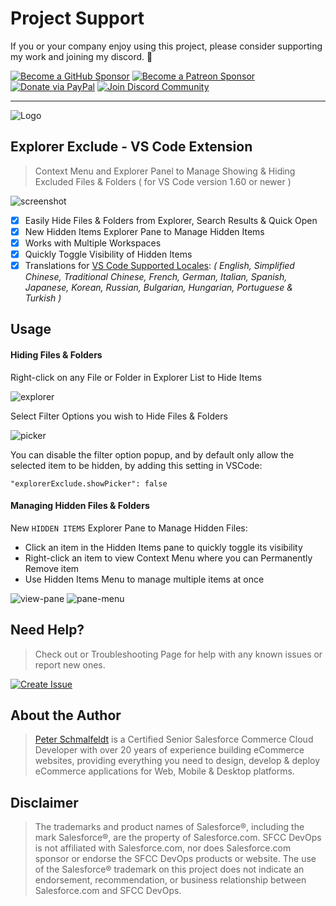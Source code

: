 Project Support
===

If you or your company enjoy using this project, please consider supporting my work and joining my discord. 💖

[![Become a GitHub Sponsor](https://img.shields.io/badge/Sponsor-171515.svg?logo=github&logoColor=white&style=for-the-badge "Become a GitHub Sponsor")](https://github.com/sponsors/manifestinteractive)
[![Become a Patreon Sponsor](https://img.shields.io/badge/Sponsor-FF424D.svg?logo=patreon&logoColor=white&style=for-the-badge "Become a Patreon Sponsor")](https://patreon.com/peter_schmalfeldt)
[![Donate via PayPal](https://img.shields.io/badge/Donate-169BD7.svg?logo=paypal&logoColor=white&style=for-the-badge "Donate via PayPal")](https://www.paypal.me/manifestinteractive)
[![Join Discord Community](https://img.shields.io/badge/Community-5865F2.svg?logo=discord&logoColor=white&style=for-the-badge "Join Discord Community")](https://discord.gg/StrwxWqh5Y)

------

![Logo](https://sfccdevops.s3.amazonaws.com/logo-128.png "Logo")

Explorer Exclude - VS Code Extension
---

> Context Menu and Explorer Panel to Manage Showing & Hiding Excluded Files & Folders ( for VS Code version 1.60 or newer )

![screenshot](https://explorer-exclude.s3.amazonaws.com/screenshot.png?v=1.3.0)

- [X] Easily Hide Files & Folders from Explorer, Search Results & Quick Open
- [X] New Hidden Items Explorer Pane to Manage Hidden Items
- [X] Works with Multiple Workspaces
- [X] Quickly Toggle Visibility of Hidden Items
- [X] Translations for [VS Code Supported Locales](https://code.visualstudio.com/docs/getstarted/locales#_available-locales): _( English, Simplified Chinese, Traditional Chinese, French, German, Italian, Spanish, Japanese, Korean, Russian, Bulgarian, Hungarian, Portuguese & Turkish )_

Usage
---

#### Hiding Files & Folders

Right-click on any File or Folder in Explorer List to Hide Items

![explorer](https://explorer-exclude.s3.amazonaws.com/explorer.gif?v=1.3.0)

Select Filter Options you wish to Hide Files & Folders

![picker](https://explorer-exclude.s3.amazonaws.com/picker.gif?v=1.3.0)

You can disable the filter option popup, and by default only allow the selected item to be hidden, by adding this setting in VSCode:

`"explorerExclude.showPicker": false`

#### Managing Hidden Files & Folders

New `HIDDEN ITEMS` Explorer Pane to Manage Hidden Files:

* Click an item in the Hidden Items pane to quickly toggle its visibility
* Right-click an item to view Context Menu where you can Permanently Remove item
* Use Hidden Items Menu to manage multiple items at once

![view-pane](https://explorer-exclude.s3.amazonaws.com/view-pane.gif?v=1.3.0)
![pane-menu](https://explorer-exclude.s3.amazonaws.com/pane-menu.gif?v=1.3.0)

Need Help?
---

> Check out or Troubleshooting Page for help with any known issues or report new ones.

[![Create Issue](https://img.shields.io/badge/Get_Help-Troubleshooting-red.svg?style=for-the-badge&logo=github&logoColor=ffffff&logoWidth=16)](https://github.com/sfccdevops/explorer-exclude-vscode-extension/blob/develop/TROUBLESHOOTING.md)

About the Author
---

> [Peter Schmalfeldt](https://peterschmalfeldt.com/) is a Certified Senior Salesforce Commerce Cloud Developer with over 20 years of experience building eCommerce websites, providing everything you need to design, develop & deploy eCommerce applications for Web, Mobile & Desktop platforms.

Disclaimer
---

> The trademarks and product names of Salesforce®, including the mark Salesforce®, are the property of Salesforce.com. SFCC DevOps is not affiliated with Salesforce.com, nor does Salesforce.com sponsor or endorse the SFCC DevOps products or website. The use of the Salesforce® trademark on this project does not indicate an endorsement, recommendation, or business relationship between Salesforce.com and SFCC DevOps.

